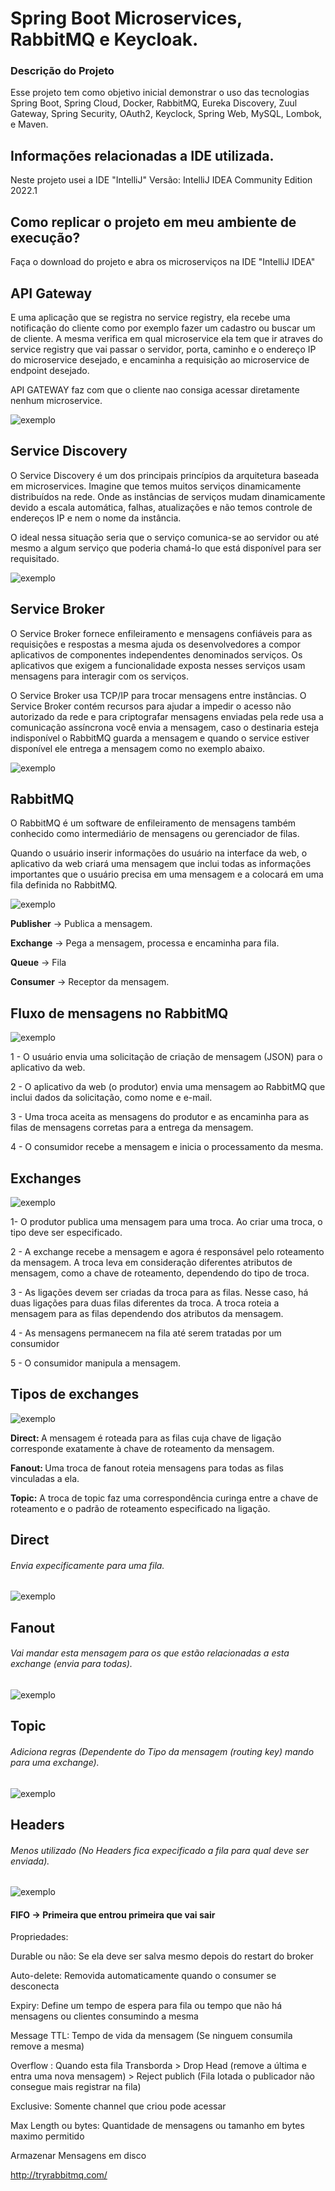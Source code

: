 # Spring Boot Microservices, RabbitMQ e Keycloak.

### Descrição do Projeto

Esse projeto tem como objetivo inicial demonstrar o uso das tecnologias Spring Boot, Spring Cloud, Docker, RabbitMQ, Eureka Discovery, Zuul Gateway, Spring Security, OAuth2, Keyclock, Spring Web, MySQL, Lombok, e Maven.

## Informações relacionadas a IDE utilizada.
Neste projeto usei a IDE "IntelliJ" Versão: IntelliJ IDEA Community Edition 2022.1

## Como replicar o projeto em meu ambiente de execução?
Faça o download do projeto e abra os microserviços na IDE "IntelliJ IDEA"


## API Gateway 

E uma aplicação que se registra no service registry, ela recebe uma notificação do cliente como por exemplo fazer um cadastro ou buscar um de cliente.
A mesma verifica em qual microservice ela tem que ir atraves do service registry que vai passar o servidor, porta, caminho e o endereço IP do microservice desejado, e encaminha a requisição ao microservice de endpoint desejado.

API GATEWAY faz com que o cliente nao consiga acessar diretamente nenhum microservice. 

![exemplo](https://github.com/TalissonMelo/ms-rabbitmq-keyclock/blob/main/ms-imagem/api-gateway.jpg)

## Service Discovery

O Service Discovery é um dos principais princípios da arquitetura baseada em microservices. Imagine que temos muitos serviços dinamicamente distribuídos na rede. Onde as instâncias de serviços mudam dinamicamente devido a escala automática, falhas, atualizações e não temos controle de endereços IP e nem o nome da instância.

O ideal nessa situação seria que o serviço comunica-se ao servidor ou até mesmo a algum serviço que poderia chamá-lo que está disponível para ser requisitado.

![exemplo](https://github.com/TalissonMelo/ms-rabbitmq-keyclock/blob/main/ms-imagem/service-registry.jpg)

## Service Broker 

O Service Broker fornece enfileiramento e mensagens confiáveis para as requisições e respostas a mesma ajuda os desenvolvedores a compor aplicativos de componentes independentes denominados serviços. Os aplicativos que exigem a funcionalidade exposta nesses serviços usam mensagens para interagir com os serviços.

O Service Broker usa TCP/IP para trocar mensagens entre instâncias. O Service Broker contém recursos para ajudar a impedir o acesso não autorizado da rede e para criptografar mensagens enviadas pela rede usa a comunicação assíncrona você envia a mensagem, caso o destinaria esteja indisponível o RabbitMQ guarda a mensagem e quando o service estiver disponível ele entrega a mensagem como no exemplo abaixo.

![exemplo](https://github.com/TalissonMelo/ms-rabbitmq-keyclock/blob/main/ms-imagem/service-broker.jpg)

## RabbitMQ

O RabbitMQ é um software de enfileiramento de mensagens também conhecido como intermediário de mensagens ou gerenciador de filas.

Quando o usuário inserir informações do usuário na interface da web, o aplicativo da web criará uma mensagem que inclui todas as informações importantes que o usuário precisa em uma mensagem e a colocará em uma fila definida no RabbitMQ.

![exemplo](https://github.com/TalissonMelo/ms-rabbitmq-keyclock/blob/main/ms-imagem/exemplo.jpg)

<b>Publisher</b> -> Publica a mensagem.

<b>Exchange</b> -> Pega a mensagem, processa e encaminha para fila.

<b>Queue</b> -> Fila 

<b>Consumer</b> ->  Receptor da mensagem.

## Fluxo de mensagens no RabbitMQ

![exemplo](https://github.com/TalissonMelo/ms-rabbitmq-keyclock/blob/main/ms-imagem/rabbitmq.png)

1 - O usuário envia uma solicitação de criação de mensagem (JSON) para o aplicativo da web.

2 - O aplicativo da web (o produtor) envia uma mensagem ao RabbitMQ que inclui dados da solicitação, como nome e e-mail.

3 - Uma troca aceita as mensagens do produtor e as encaminha para as filas de mensagens corretas para a entrega da mensagem.

4 - O consumidor recebe a mensagem e inicia o processamento da mesma.

## Exchanges

![exemplo](https://github.com/TalissonMelo/ms-rabbitmq-keyclock/blob/main/ms-imagem/exchanges-bidings-routing-keys.png)

1- O produtor publica uma mensagem para uma troca. Ao criar uma troca, o tipo deve ser especificado.

2 - A exchange recebe a mensagem e agora é responsável pelo roteamento da mensagem. A troca leva em consideração diferentes atributos de mensagem, como a chave de roteamento, dependendo do tipo de troca.

3 - As ligações devem ser criadas da troca para as filas. Nesse caso, há duas ligações para duas filas diferentes da troca. A troca roteia a mensagem para as filas dependendo dos atributos da mensagem.

4 - As mensagens permanecem na fila até serem tratadas por um consumidor

5 - O consumidor manipula a mensagem.

## Tipos de exchanges

![exemplo](https://github.com/TalissonMelo/ms-rabbitmq-keyclock/blob/main/ms-imagem/exchanges-topic-fanout-direct.png)

 <b> Direct: </b> A mensagem é roteada para as filas cuja chave de ligação corresponde exatamente à chave de roteamento da mensagem. 
 
 <b> Fanout: </b> Uma troca de fanout roteia mensagens para todas as filas vinculadas a ela.
 
 <b> Topic:</b> A troca de topic faz uma correspondência curinga entre a chave de roteamento e o padrão de roteamento especificado na ligação. 

## Direct 

###### Envia expecificamente para uma fila.

![exemplo](https://github.com/TalissonMelo/ms-rabbitmq-keyclock/blob/main/ms-imagem/direct.jpg)

## Fanout 

###### Vai mandar esta mensagem para os que estão relacionadas a esta exchange (envia para todas).

![exemplo](https://github.com/TalissonMelo/ms-rabbitmq-keyclock/blob/main/ms-imagem/fanout.jpg)

## Topic 

###### Adiciona regras (Dependente do Tipo da mensagem (routing key) mando para uma exchange).

![exemplo](https://github.com/TalissonMelo/ms-rabbitmq-keyclock/blob/main/ms-imagem/topic.jpg)

## Headers 

###### Menos utilizado (No Headers fica expecificado a fila para qual deve ser enviada).

![exemplo](https://github.com/TalissonMelo/ms-rabbitmq-keyclock/blob/main/ms-imagem/exemplo.jpg)


#### FIFO -> Primeira que entrou primeira que vai sair
Propriedades: 
	
 Durable ou não: Se ela deve ser salva mesmo depois do restart do broker
	
 Auto-delete: Removida automaticamente quando o consumer se desconecta
	
 Expiry: Define um tempo de espera para fila ou tempo que não há mensagens ou clientes consumindo a mesma
	
 Message TTL: Tempo de vida da mensagem (Se ninguem consumila remove a mesma)
	
 Overflow : Quando esta fila Transborda 
	   > Drop Head (remove a última e entra uma nova mensagem)
	   > Reject publich (Fila lotada o publicador não consegue mais registrar na fila)
	
 Exclusive: Somente channel que criou pode acessar
	
 Max Length ou bytes: Quantidade de mensagens ou tamanho em bytes maximo permitido
	
 Armazenar Mensagens em disco
	

http://tryrabbitmq.com/